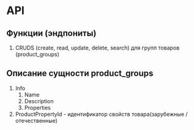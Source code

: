 # API

## Функции (эндпониты)

1. CRUDS (create, read, update, delete, search) для групп товаров (product_groups)

## Описание сущности product_groups

1. Info
    1. Name
    2. Description
    3. Properties
2. ProductPropertyId - идентификатор свойств товара(зарубежные / отечественные)